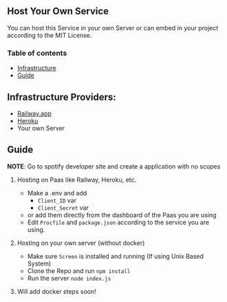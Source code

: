 ## Host Your Own Service

You can host this Service in your own Server or can embed in your project according to the MIT License.

### Table of contents

* [Infrastructure](#infrastructure-providers)
* [Guide](#guide)

## Infrastructure Providers:
- [Railway.app](https://railway.app)
- [Heroku](https://www.heroku.com/)
- Your own Server

## Guide

**NOTE**: Go to spotify developer site and create a application with no scopes

1) Hosting on Paas like Railway, Heroku, etc.
    - Make a .env and add
        - ```Client_ID``` var
        - ```Client_Secret``` var
    - or add them directly from the dashboard of the Paas you are using
    - Edit ```Procfile``` and ```package.json``` according to the service you are using.

2) Hosting on your own server (without docker)
    - Make sure ```Screen``` is installed and running (If using Unix Based System)
    - Clone the Repo and run ```npm install```
    - Run the server ```node index.js```

3) Will add docker steps soon!

